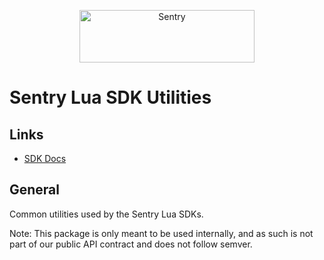 <p align="center">
  <a href="https://sentry.io/?utm_source=github&utm_medium=logo" target="_blank">
    <img src="https://sentry-brand.storage.googleapis.com/sentry-wordmark-dark-280x84.png" alt="Sentry" width="280" height="84">
  </a>
</p>

# Sentry Lua SDK Utilities

## Links

- [SDK Docs](https://Neura-Studios.github.io/sentry-lua)

## General

Common utilities used by the Sentry Lua SDKs.

Note: This package is only meant to be used internally, and as such is not part of our public API contract and does not follow semver.
